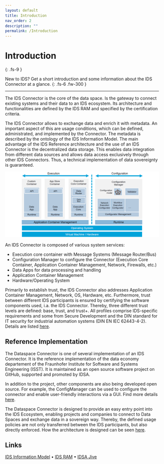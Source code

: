 ```yaml
---
layout: default
title: Introduction
nav_order: 2
description: ""
permalink: /Introduction
---
```


# Introduction
{: .fs-9 }

New to IDS? Get a short introduction and some information about the IDS Connector at a glance.
{: .fs-6 .fw-300 }

---

The IDS Connector is the core of the data space. Is the gateway to connect existing systems and 
their data to an IDS ecosystem. Its architecture and functionalities are defined by the IDS RAM and 
specified by the certification criteria. 

The IDS Connector allows to exchange data and enrich it with metadata. An important aspect of this 
are usage conditions, which can be defined, administrated, and implemented by the Connector. The 
metadata is described by the ontology of the IDS Information Model. The main advantage of the IDS 
Reference architecture and the use of an IDS Connector is the decentralized data storage. This 
enables data integration from different data sources and allows data access exclusively through 
other IDS Connectors. Thus, a technical implementation of data sovereignty is guaranteed.

![RAM Connector Architecture](../assets/images/ram_architecture.png)

An IDS Connector is composed of various system services:
* Execution core container with Message Systems (Message Router/Bus)
* Configuration Manager to configure the Connector (Execution Core Container, Application Container
  Management, Network, Firewalls, etc.)
* Data Apps for data processing and handling
* Application Container Management
* Hardware/Operating System

Primarily to establish trust, the IDS Connector also addresses Application Container Management,
Network, OS, Hardware, etc. Furthermore, trust between different IDS participants is ensured by 
certifying the software components used, i.a. the IDS Connector. Thereby, three different trust 
levels are defined: base, trust, and trust+. All profiles comprise IDS-specific requirements and 
some from Secure Development and the DIN standard for IT security for industrial automation systems 
(DIN EN IEC 62443-4-2). Details are listed [here](roadmap/concept.md).

## Reference Implementation

The Dataspace Connector is one of several implementation of an IDS Connector. It is the reference
implementation of the data economy departement of the Fraunhofer Institute for Software and Systems
Engineering (ISST). It is maintained as an open source software project on GitHub, supported and 
promoted by IDSA.

In addition to the project, other components are also being developed open source. For example, the 
ConfigManager can be used to configure the connector and enable user-friendly interactions via a GUI.
Find more details [here](features.md#libraries).

The Dataspace Connector is designed to provide an easy entry point into the IDS Ecosystem, enabling 
projects and companies to connect to Data Spaces and exchange data in a sovereign way. Thereby, the 
defined usage policies are not only transferred between the IDS participants, but also directly 
enforced. How the architecture is designed can be seen [here](documentation/architecture.md).


## Links

[IDS Information Model](https://international-data-spaces-association.github.io/InformationModel/docs/index.html) • 
[IDS RAM](https://internationaldataspaces.org/use/reference-architecture/) • 
[IDSA Jive](https://internationaldataspaces.org/make/communities/)
